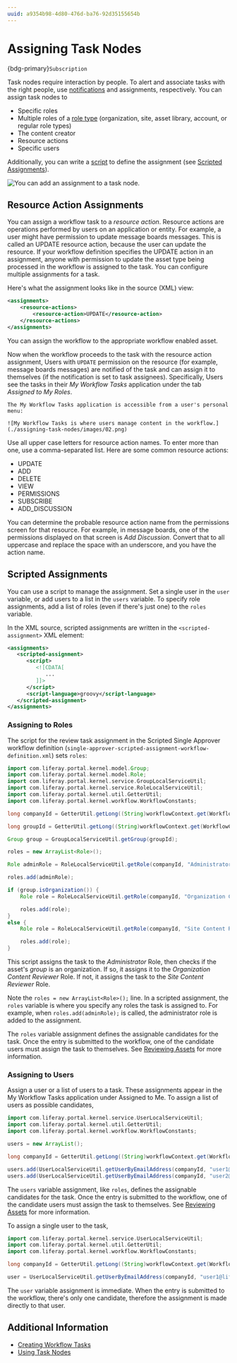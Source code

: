 ```yaml
---
uuid: a9354b98-4d80-476d-ba76-92d35155654b
---
```

# Assigning Task Nodes

{bdg-primary}`Subscription`

Task nodes require interaction by people. To alert and associate tasks with the right people, use [notifications](./configuring-workflow-actions-and-notifications.md#adding-notifications) and assignments, respectively. You can assign task nodes to 

- Specific roles
- Multiple roles of a [role type](../../../../users-and-permissions/roles-and-permissions/understanding-roles-and-permissions.md) (organization, site, asset library, account, or regular role types)
- The content creator
- Resource actions
- Specific users

Additionally, you can write a [script](../../developer-guide/using-the-script-engine-in-workflow.md) to define the assignment (see [Scripted Assignments](#scripted-assignments)).

![You can add an assignment to a task node.](./assigning-task-nodes/images/01.png)

## Resource Action Assignments

You can assign a workflow task to a _resource action_. Resource actions are operations performed by users on an application or entity. For example, a user might have permission to update message boards messages. This is called an UPDATE resource action, because the user can update the resource. If your workflow definition specifies the UPDATE action in an assignment, anyone with permission to update the asset type being processed in the workflow is assigned to the task. You can configure multiple assignments for a task.

<!--To learn more about resource actions, refer to the developer tutorial on the [permission system](LINK when available) for a more detailed explanation.-->

Here's what the assignment looks like in the source (XML) view:

```xml
<assignments>
    <resource-actions>
        <resource-action>UPDATE</resource-action>
    </resource-actions>
</assignments>
```

You can assign the workflow to the appropriate workflow enabled asset.

Now when the workflow proceeds to the task with the resource action assignment, Users with `UPDATE` permission on the resource (for example, message boards messages) are notified of the task and can assign it to themselves (if the notification is set to task assignees). Specifically, Users see the tasks in their *My Workflow Tasks* application under the tab *Assigned to My Roles*.

```{note}
The My Workflow Tasks application is accessible from a user's personal menu:

![My Workflow Tasks is where users manage content in the workflow.](./assigning-task-nodes/images/02.png)
```

Use all upper case letters for resource action names. To enter more than one, use a comma-separated list. Here are some common resource actions:

* UPDATE
* ADD
* DELETE
* VIEW
* PERMISSIONS
* SUBSCRIBE
* ADD_DISCUSSION

You can determine the probable resource action name from the permissions screen for that resource. For example, in message boards, one of the permissions displayed on that screen is *Add Discussion*. Convert that to all uppercase and replace the space with an underscore, and you have the action name.

## Scripted Assignments

<!-- do we need an availability notice for the users list?-->
You can use a script to manage the assignment. Set a single user in the `user` variable, or add users to a list in the `users` variable. To specify role assignments, add a list of roles (even if there's just one) to the `roles` variable. 

In the XML source, scripted assignments are written in the `<scripted-assignment>` XML element:

```xml
<assignments>
   <scripted-assignment>
      <script>
         <![CDATA[
            ...
         ]]>
      </script>
      <script-language>groovy</script-language>
   </scripted-assignment>
</assignments>
```

### Assigning to Roles

The script for the review task assignment in the Scripted Single Approver workflow definition (`single-approver-scripted-assignment-workflow-definition.xml`) sets `roles`:

```groovy
import com.liferay.portal.kernel.model.Group;
import com.liferay.portal.kernel.model.Role;
import com.liferay.portal.kernel.service.GroupLocalServiceUtil;
import com.liferay.portal.kernel.service.RoleLocalServiceUtil;
import com.liferay.portal.kernel.util.GetterUtil;
import com.liferay.portal.kernel.workflow.WorkflowConstants;

long companyId = GetterUtil.getLong((String)workflowContext.get(WorkflowConstants.CONTEXT_COMPANY_ID));

long groupId = GetterUtil.getLong((String)workflowContext.get(WorkflowConstants.CONTEXT_GROUP_ID));

Group group = GroupLocalServiceUtil.getGroup(groupId);

roles = new ArrayList<Role>();

Role adminRole = RoleLocalServiceUtil.getRole(companyId, "Administrator");

roles.add(adminRole);

if (group.isOrganization()) {
    Role role = RoleLocalServiceUtil.getRole(companyId, "Organization Content Reviewer");

    roles.add(role);
}
else {
    Role role = RoleLocalServiceUtil.getRole(companyId, "Site Content Reviewer");

    roles.add(role);
}
```

This script assigns the task to the *Administrator* Role, then checks if the asset's *group* is an organization. If so, it assigns it to the *Organization Content Reviewer* Role. If not, it assigns the task to the *Site Content Reviewer* Role.

Note the `roles = new ArrayList<Role>();` line. In a scripted assignment, the `roles` variable is where you specify any roles the task is assigned to. For example, when `roles.add(adminRole);` is called, the administrator role is added to the assignment.

The `roles` variable assignment defines the assignable candidates for the task. Once the entry is submitted to the workflow, one of the candidate users must assign the task to themselves. See [Reviewing Assets](../../using-workflows/reviewing-assets.md) for more information.

### Assigning to Users

Assign a user or a list of users to a task. These assignments appear in the My Workflow Tasks application under Assigned to Me. To assign a list of users as possible candidates, 

```groovy
import com.liferay.portal.kernel.service.UserLocalServiceUtil;
import com.liferay.portal.kernel.util.GetterUtil;
import com.liferay.portal.kernel.workflow.WorkflowConstants;

users = new ArrayList();

long companyId = GetterUtil.getLong((String)workflowContext.get(WorkflowConstants.CONTEXT_COMPANY_ID));

users.add(UserLocalServiceUtil.getUserByEmailAddress(companyId, "user1@liferay.com"));
users.add(UserLocalServiceUtil.getUserByEmailAddress(companyId, "user2@liferay.com"));
```

The `users` variable assignment, like `roles`, defines the assignable candidates for the task. Once the entry is submitted to the workflow, one of the candidate users must assign the task to themselves. See [Reviewing Assets](../../using-workflows/reviewing-assets.md) for more information.

To assign a single user to the task,

```groovy
import com.liferay.portal.kernel.service.UserLocalServiceUtil;
import com.liferay.portal.kernel.util.GetterUtil;
import com.liferay.portal.kernel.workflow.WorkflowConstants;

long companyId = GetterUtil.getLong((String)workflowContext.get(WorkflowConstants.CONTEXT_COMPANY_ID));

user = UserLocalServiceUtil.getUserByEmailAddress(companyId, "user1@liferay.com");
```

The `user` variable assignment is immediate. When the entry is submitted to the workflow, there's only one candidate, therefore the assignment is made directly to that user.

## Additional Information

* [Creating Workflow Tasks](./creating-workflow-tasks.md)
* [Using Task Nodes](./workflow-nodes.md)
